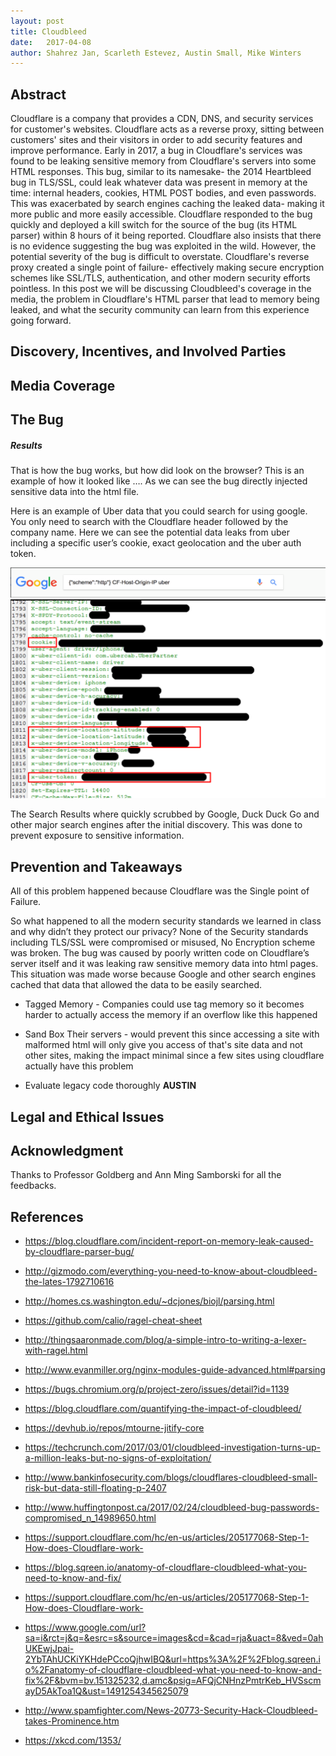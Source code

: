 ```yaml
---
layout: post
title: Cloudbleed
date:   2017-04-08
author: Shahrez Jan, Scarleth Estevez, Austin Small, Mike Winters
---
```


## Abstract
Cloudflare is a company that provides a CDN, DNS, and security services for customer's websites. Cloudflare acts as a reverse proxy, sitting between customers' sites and their visitors in order to add security features and improve performance. Early in 2017, a bug in Cloudflare's services was found to be leaking sensitive memory from Cloudflare's servers into some HTML responses. This bug, similar to its namesake- the 2014 Heartbleed bug in TLS/SSL, could leak whatever data was present in memory at the time: internal headers, cookies, HTML POST bodies, and even passwords. This was exacerbated by search engines caching the leaked data- making it more public and more easily accessible. Cloudflare responded to the bug quickly and deployed a kill switch for the source of the bug (its HTML parser) within 8 hours of it being reported. Cloudflare also insists that there is no evidence suggesting the bug was exploited in the wild. However, the potential severity of the bug is difficult to overstate. Cloudflare's reverse proxy created a single point of failure- effectively making secure encryption schemes like SSL/TLS, authentication, and other modern security efforts pointless. In this post we will be discussing Cloudbleed's coverage in the media, the problem in Cloudflare's HTML parser that lead to memory being leaked, and what the security community can learn from this experience going forward.

## Discovery, Incentives, and Involved Parties

## Media Coverage

## The Bug
##### Results
That is how the bug works, but how did look on the browser? This is an example of how it looked like …. As we can see the bug directly injected sensitive data into the html file.



Here is an example of Uber data that you could search for using google. You only need to search with the Cloudflare header followed by the company name. Here we can see the potential data leaks from uber including a specific user’s cookie, exact geolocation and the uber auth token.

![img-name](../img/googlesearch.png)
![img-name](../img/UberData.png)

The Search Results where quickly scrubbed by Google, Duck Duck Go and other major search engines after the initial discovery. This was done to prevent exposure to sensitive information.


## Prevention and Takeaways

All of this problem happened because Cloudflare was the Single point of Failure.

So what happened to all the modern security standards we learned in class and why didn’t they protect our privacy? None of the Security standards including TLS/SSL were compromised or misused, No Encryption scheme was broken. The bug was caused by poorly written code on Cloudflare’s server itself and it was leaking raw sensitive memory data into html pages. This situation was made worse because Google and other search engines cached that data that allowed the data to be easily searched.

* Tagged Memory - Companies could use tag memory so it becomes harder to actually access the memory if an overflow like this happened

* Sand Box Their servers - would prevent this since accessing a site with malformed html will only give you access of that's site data and not other sites, making the impact minimal since a few sites using cloudflare actually have this problem

* Evaluate legacy code thoroughly **AUSTIN**

## Legal and Ethical Issues

## Acknowledgment
Thanks to Professor Goldberg and Ann Ming Samborski for all the feedbacks.


## References
* https://blog.cloudflare.com/incident-report-on-memory-leak-caused-by-cloudflare-parser-bug/

* http://gizmodo.com/everything-you-need-to-know-about-cloudbleed-the-lates-1792710616

* http://homes.cs.washington.edu/~dcjones/biojl/parsing.html
* https://github.com/calio/ragel-cheat-sheet
* http://thingsaaronmade.com/blog/a-simple-intro-to-writing-a-lexer-with-ragel.html
* http://www.evanmiller.org/nginx-modules-guide-advanced.html#parsing
* https://bugs.chromium.org/p/project-zero/issues/detail?id=1139
* https://blog.cloudflare.com/quantifying-the-impact-of-cloudbleed/
* https://devhub.io/repos/mtourne-jitify-core
* https://techcrunch.com/2017/03/01/cloudbleed-investigation-turns-up-a-million-leaks-but-no-signs-of-exploitation/
* http://www.bankinfosecurity.com/blogs/cloudflares-cloudbleed-small-risk-but-data-still-floating-p-2407
* http://www.huffingtonpost.ca/2017/02/24/cloudbleed-bug-passwords-compromised_n_14989650.html
* https://support.cloudflare.com/hc/en-us/articles/205177068-Step-1-How-does-Cloudflare-work-
* https://blog.sqreen.io/anatomy-of-cloudflare-cloudbleed-what-you-need-to-know-and-fix/
* https://support.cloudflare.com/hc/en-us/articles/205177068-Step-1-How-does-Cloudflare-work-
* https://www.google.com/url?sa=i&rct=j&q=&esrc=s&source=images&cd=&cad=rja&uact=8&ved=0ahUKEwjJpai-2YbTAhUCKiYKHdePCcoQjhwIBQ&url=https%3A%2F%2Fblog.sqreen.io%2Fanatomy-of-cloudflare-cloudbleed-what-you-need-to-know-and-fix%2F&bvm=bv.151325232,d.amc&psig=AFQjCNHnzPmtrKeb_HVSscmayD5AkToa1Q&ust=1491254345625079
* http://www.spamfighter.com/News-20773-Security-Hack-Cloudbleed-takes-Prominence.htm
* https://xkcd.com/1353/

